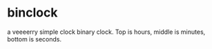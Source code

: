 # binclock

a veeeerry simple clock binary clock. Top is hours, middle is minutes, bottom is seconds.
